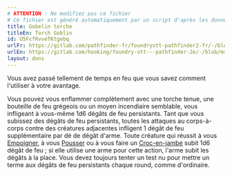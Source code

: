 ```yaml
---
# ATTENTION : Ne modifiez pas ce fichier
# Ce fichier est généré automatiquement par un script d'après les données du module Foundry VTT officiel et de sa traduction
title: Gobelin torche
titleEn: Torch Goblin
id: U5FcfRvveTKtgebq
urlFr: https://gitlab.com/pathfinder-fr/foundryvtt-pathfinder2-fr/-/blob/master/data/feats/U5FcfRvveTKtgebq.htm
urlEn: https://gitlab.com/hooking/foundry-vtt---pathfinder-2e/-/blob/master/packs/data/feats.db/torch-goblin.json
layout: dons
---
```

Vous avez passé tellement de temps en feu que vous savez comment l'utiliser à votre avantage.

Vous pouvez vous enflammer complètement avec une torche tenue, une bouteille de feu grégeois ou un moyen incendiaire semblable, vous infligeant à vous-même 1d6 dégâts de feu persistants. Tant que vous subissez des dégâts de feu persistants, toutes les attaques au corps-à-corps contre des créatures adjacentes infligent 1 dégât de feu supplémentaire par dé de dégât d'arme. Toute créature qui réussit à vous [Empoigner](../actions/saisir.md), à vous [Pousser](../actions/pousser.md) ou à vous faire un [Croc-en-jambe](../actions/croc-en-jambe.md) subit 1d6 dégât de feu ; si elle utilise une arme pour cette action, l'arme subit les dégâts à la place. Vous devez toujours tenter un test nu pour mettre un terme aux dégâts de feu persistants chaque round, comme d'ordinaire.
